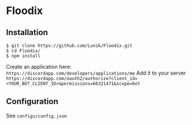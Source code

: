 # Floodix

## Installation
```
$ git clone https://github.com/Lunik/Floodix.git
$ cd Floodix/
$ npm install
```

Create an application here: `https://discordapp.com/developers/applications/me`
Add it to your server `https://discordapp.com/oauth2/authorize?client_id=<YOUR_BOT_CLIENT_ID>&permissions=66321471&scope=bot`

## Configuration
See `configs/config.json`
